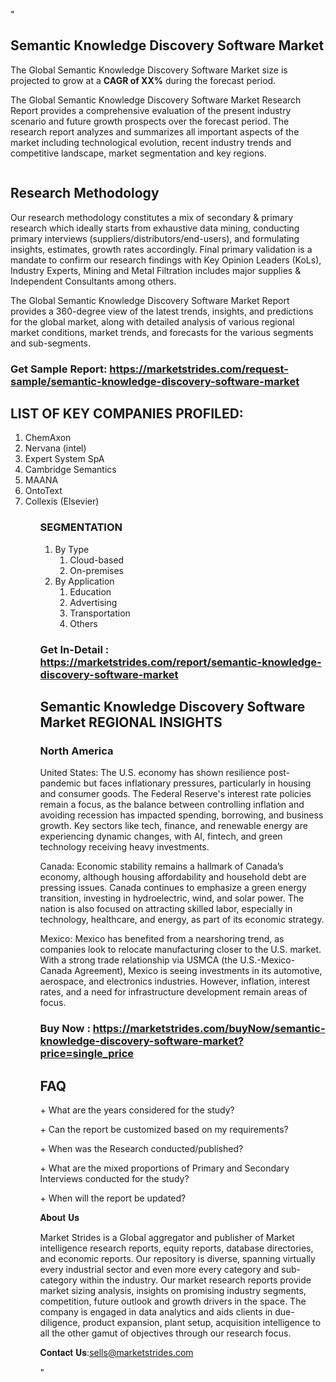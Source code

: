 "<h2>Semantic Knowledge Discovery Software Market</h2>
<p>The Global Semantic Knowledge Discovery Software Market size is projected to grow at a <strong>CAGR of XX%</strong> during the forecast period.</p>
<p>The Global Semantic Knowledge Discovery Software Market Research Report provides a comprehensive evaluation of the present industry scenario and future growth prospects over the forecast period. The research report analyzes and summarizes all important aspects of the market including technological evolution, recent industry trends and competitive landscape, market segmentation and key regions.</p>
<p><img style=""width: 100%;"" src=""https://marketstrides.com//uploads/images/marketstrides-051.png"" alt=""Semantic Knowledge Discovery Software Market Report Analysis"" /></p>
<h2>Research Methodology</h2>
<p>Our research methodology constitutes a mix of secondary &amp; primary research which ideally starts from exhaustive data mining, conducting primary interviews (suppliers/distributors/end-users), and formulating insights, estimates, growth rates accordingly. Final primary validation is a mandate to confirm our research findings with Key Opinion Leaders (KoLs), Industry Experts, Mining and Metal Filtration includes major supplies &amp; Independent Consultants among others.</p>
<p>The Global Semantic Knowledge Discovery Software Market Report provides a 360-degree view of the latest trends, insights, and predictions for the global market, along with detailed analysis of various regional market conditions, market trends, and forecasts for the various segments and sub-segments.</p>
<h3><strong>Get Sample Report: <a href=
https://marketstrides.com/request-sample/semantic-knowledge-discovery-software-market>https://marketstrides.com/request-sample/semantic-knowledge-discovery-software-market</a></strong></h3>
<h2>LIST OF KEY COMPANIES PROFILED:</h2>
<p><ol><li>
ChemAxon</li><li>Nervana (intel)</li><li>Expert System SpA</li><li>Cambridge Semantics</li><li>MAANA</li><li>OntoText</li><li>Collexis (Elsevier)

</li><ol></p>
<h3>SEGMENTATION</h3>
<p><ol><li>By Type<ol><li>Cloud-based</li><li>On-premises</li></ol></li><li>By Application<ol><li>Education</li><li>Advertising</li><li>Transportation</li><li>Others</li></ol></li></ol></p>
<h3><strong>Get In-Detail : <a href=https://marketstrides.com/report/semantic-knowledge-discovery-software-market>https://marketstrides.com/report/semantic-knowledge-discovery-software-market</a></strong></h3>
<h2>Semantic Knowledge Discovery Software Market REGIONAL INSIGHTS</h2>
<h3>North America</h3>
<p>United States: The U.S. economy has shown resilience post-pandemic but faces inflationary pressures, particularly in housing and consumer goods. The Federal Reserve's interest rate policies remain a focus, as the balance between controlling inflation and avoiding recession has impacted spending, borrowing, and business growth. Key sectors like tech, finance, and renewable energy are experiencing dynamic changes, with AI, fintech, and green technology receiving heavy investments.</p>
<p>Canada: Economic stability remains a hallmark of Canada’s economy, although housing affordability and household debt are pressing issues. Canada continues to emphasize a green energy transition, investing in hydroelectric, wind, and solar power. The nation is also focused on attracting skilled labor, especially in technology, healthcare, and energy, as part of its economic strategy.</p>
<p>Mexico: Mexico has benefited from a nearshoring trend, as companies look to relocate manufacturing closer to the U.S. market. With a strong trade relationship via USMCA (the U.S.-Mexico-Canada Agreement), Mexico is seeing investments in its automotive, aerospace, and electronics industries. However, inflation, interest rates, and a need for infrastructure development remain areas of focus.</p>
<h3><strong>Buy Now : <a href=https://marketstrides.com/buyNow/semantic-knowledge-discovery-software-market?price=single_price>https://marketstrides.com/buyNow/semantic-knowledge-discovery-software-market?price=single_price</a></strong></h3>
<h2>FAQ</h2>
<p>+ What are the years considered for the study?</p>
<p>+ Can the report be customized based on my requirements?</p>
<p>+ When was the Research conducted/published?</p>
<p>+ What are the mixed proportions of Primary and Secondary Interviews conducted for the study?</p>
<p>+ When will the report be updated?</p>
<p>𝐀𝐛𝐨𝐮𝐭 𝐔𝐬</p>
<p>Market Strides is a Global aggregator and publisher of Market intelligence research reports, equity reports, database directories, and economic reports. Our repository is diverse, spanning virtually every industrial sector and even more every category and sub-category within the industry. Our market research reports provide market sizing analysis, insights on promising industry segments, competition, future outlook and growth drivers in the space. The company is engaged in data analytics and aids clients in due-diligence, product expansion, plant setup, acquisition intelligence to all the other gamut of objectives through our research focus.</p>
<p>𝐂𝐨𝐧𝐭𝐚𝐜𝐭 𝐔𝐬:<a href=mailto:sells@marketstrides.com>sells@marketstrides.com</a></p>"
